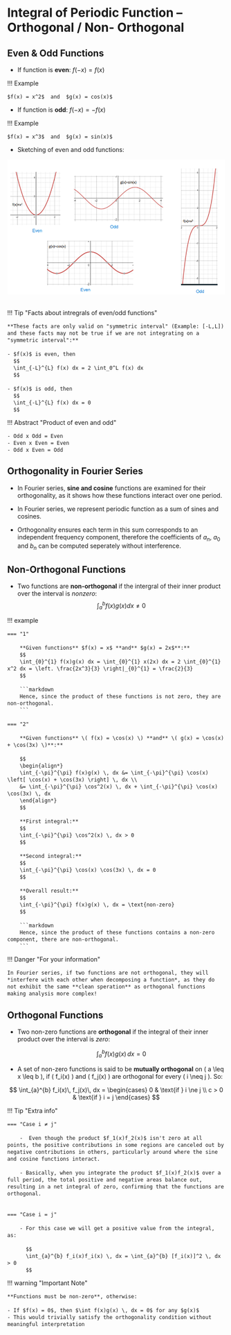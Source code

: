 # Integral of Periodic Function – Orthogonal / Non- Orthogonal

## Even & Odd Functions
- If function is **even**: $f(-x) = f(x)$

!!! Example

    $f(x) = x^2$  and  $g(x) = cos(x)$ 
    

- If function is **odd**: $f(-x) = -f(x)$

!!! Example

    $f(x) = x^3$  and  $g(x) = sin(x)$ 

- Sketching of even and odd functions: <br>

<div align="center">
  <img src="https://github.com/JoshuaOhYQ/BEEE/blob/3c26dc604f5f2f2f0e529b2a353afb4504c6f1d4/docs/ENG2053%20Engineering%20Math%203/Even.png?raw=true" alt="Even&Odd">
</div>

<br>

!!! Tip "Facts about intregrals of even/odd functions"

    **These facts are only valid on "symmetric interval" (Example: [-L,L]) and these facts may not be true if we are not integrating on a "symmetric interval":** 

    - $f(x)$ is even, then
      $$
      \int_{-L}^{L} f(x) dx = 2 \int_0^L f(x) dx
      $$

    - $f(x)$ is odd, then
      $$
      \int_{-L}^{L} f(x) dx = 0
      $$

!!! Abstract "Product of even and odd"

    - Odd x Odd = Even
    - Even x Even = Even
    - Odd x Even = Odd


## Orthogonality in Fourier Series
- In Fourier series, **sine and cosine** functions are examined for their orthogonality, as it shows how these functions interact over one period.

- In Fourier series, we represent periodic function as a sum of sines and cosines. 

- Orthogonality ensures each term in this sum corresponds to an independent frequency component, therefore the coefficients of $a_n$, $a_0$ and $b_n$ can be computed seperately without interference. 

## Non-Orthogonal Functions 
- Two functions are **non-orthogonal** if the intergral of their inner product over the interval is *nonzero*: 
  $$
  \int_{a}^{b} f(x)g(x) dx \neq 0
  $$

!!! example

    === "1"

        **Given functions** $f(x) = x$ **and** $g(x) = 2x$**:**
        $$
        \int_{0}^{1} f(x)g(x) dx = \int_{0}^{1} x(2x) dx = 2 \int_{0}^{1} x^2 dx = \left. \frac{2x^3}{3} \right|_{0}^{1} = \frac{2}{3}
        $$

        ```markdown
        Hence, since the product of these functions is not zero, they are non-orthogonal.
        ```

    === "2"

        **Given functions** \( f(x) = \cos(x) \) **and** \( g(x) = \cos(x) + \cos(3x) \)**:**

        $$
        \begin{align*}
        \int_{-\pi}^{\pi} f(x)g(x) \, dx &= \int_{-\pi}^{\pi} \cos(x) \left[ \cos(x) + \cos(3x) \right] \, dx \\
        &= \int_{-\pi}^{\pi} \cos^2(x) \, dx + \int_{-\pi}^{\pi} \cos(x) \cos(3x) \, dx
        \end{align*}
        $$

        **First integral:**
        $$
        \int_{-\pi}^{\pi} \cos^2(x) \, dx > 0
        $$

        **Second integral:**
        $$
        \int_{-\pi}^{\pi} \cos(x) \cos(3x) \, dx = 0
        $$

        **Overall result:**
        $$
        \int_{-\pi}^{\pi} f(x)g(x) \, dx = \text{non-zero}
        $$

        ```markdown
        Hence, since the product of these functions contains a non-zero component, there are non-orthogonal.
        ```

!!! Danger "For your information"

    In Fourier series, if two functions are not orthogonal, they will *interfere with each other when decomposing a function*, as they do  not exhibit the same **clean speration** as orthogonal functions making analysis more complex!


## Orthogonal Functions
- Two non-zero functions are **orthogonal** if the integral of their inner product over the interval is *zero*:

  $$
  \int_{a}^{b} f(x)g(x) \, dx = 0
  $$

- A set of non-zero functions is said to be **mutually orthogonal** on \( a \leq x \leq b \), if \( f_i(x) \) and \( f_j(x) \) are orthogonal for every \( i \neq j \). So:

$$
\int_{a}^{b} f_i(x)\, f_j(x)\, dx =
\begin{cases}
  0       & \text{if } i \ne j \\
  c > 0   & \text{if } i = j
\end{cases}
$$


!!! Tip "Extra info"

    === "Case i ≠ j"

        -  Even though the product $f_1(x)f_2(x)$ isn't zero at all points, the positive contributions in some regions are canceled out by negative contributions in others, particularly around where the sine and cosine functions interact.

        - Basically, when you integrate the product $f_1(x)f_2(x)$ over a full period, the total positive and negative areas balance out, resulting in a net integral of zero, confirming that the functions are orthogonal.


    === "Case i = j"

        - For this case we will get a positive value from the integral, as:

          $$
          \int_{a}^{b} f_i(x)f_i(x) \, dx = \int_{a}^{b} [f_i(x)]^2 \, dx > 0
          $$

!!! warning "Important Note"

    **Functions must be non-zero**, otherwise:

    - If $f(x) = 0$, then $\int f(x)g(x) \, dx = 0$ for any $g(x)$
    - This would trivially satisfy the orthogonality condition without meaningful interpretation



    













